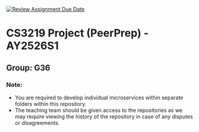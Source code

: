 [![Review Assignment Due Date](https://classroom.github.com/assets/deadline-readme-button-22041afd0340ce965d47ae6ef1cefeee28c7c493a6346c4f15d667ab976d596c.svg)](https://classroom.github.com/a/QUdQy4ix)

# CS3219 Project (PeerPrep) - AY2526S1

## Group: G36

### Note:

-   You are required to develop individual microservices within separate folders within this repository.
-   The teaching team should be given access to the repositories as we may require viewing the history of the repository in case of any disputes or disagreements.
